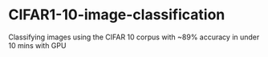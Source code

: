 # CIFAR1-10-image-classification
Classifying images using the CIFAR 10 corpus with ~89% accuracy in under 10 mins with GPU 
